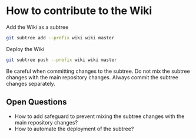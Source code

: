 # How to contribute to the Wiki

Add the Wiki as a subtree

```sh
git subtree add --prefix wiki wiki master
```

Deploy the Wiki

```sh
git subtree push --prefix wiki wiki master
```

Be careful when committing changes to the subtree. Do not mix the subtree changes with the main repository changes. Always commit the subtree changes separately.

## Open Questions

- How to add safeguard to prevent mixing the subtree changes with the main repository changes?
- How to automate the deployment of the subtree?

